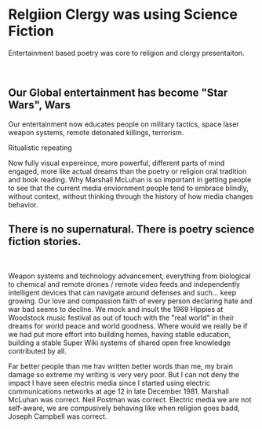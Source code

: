 # Relgiion Clergy was using Science Fiction

Entertainment based poetry was core to religion and clergy presentaiton.

&nbsp;

## Our Global entertainment has become "Star Wars", Wars

Our entertainment now educates people on military tactics, space laser weapon systems, remote detonated killings, terrorism.

Ritualistic repeating

Now fully visual expereince, more powerful, different parts of mind engaged, more like actual dreams than the poetry or religion oral tradition and book reading. Why Marshall McLuhan is so important in getting people to see that the current media enviornment people tend to embrace blindly, without context, without thinking through the history of how media changes behavior.

## There is no supernatural. There is poetry science fiction stories.

&nbsp;

Weapon systems and technology advancement, everything from biological to chemical and remote drones / remote video feeds and independently intelligent devices that can navigate around defenses and such... keep growing.  Our love and compassion faith of every person declaring hate and war bad seems to decline.  We mock and insult the 1969 Hippies at Woodstock music festival as out of touch with the "real world" in their dreams for world peace and world goodness. Where would we really be if we had put more effort into building homes, having stable education, building a stable Super Wiki systems of shared open free knowledge contributed by all.

Far better people than me hav written better words than me, my brain damage so extreme my writing is very very poor. But I can not deny the impact I have seen electric media since I started using electric communications networks at age 12 in late December 1981. Marshall McLuhan was correct. Neil Postman was correct. Electric media we are not self-aware, we are compusively behaving like when religion goes badd, Joseph Campbell was correct.

